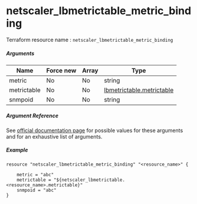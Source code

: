 # netscaler_lbmetrictable_metric_binding

Terraform resource name : ```netscaler_lbmetrictable_metric_binding```

##### Arguments

| Name | Force new | Array | Type |
|----|----|----|----|
|metric|No|No|string|
|metrictable|No|No|[lbmetrictable.metrictable](/doc/resources/lbmetrictable.md)|
|snmpoid|No|No|string|

##### Argument Reference

See [official documentation page](https://developer-docs.citrix.com/projects/netscaler-nitro-api/en/11.0/configuration/load-balancing/lbmetrictable_metric_binding/lbmetrictable_metric_binding/) for possible values for these arguments and for an exhaustive list of arguments.

##### Example

```
resource "netscaler_lbmetrictable_metric_binding" "<resource_name>" {

    metric = "abc"
    metrictable = "${netscaler_lbmetrictable.<resource_name>.metrictable}"
    snmpoid = "abc"
}
```

